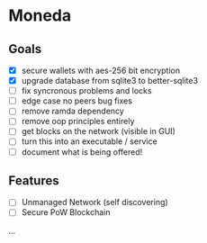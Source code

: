 # Moneda
##  Goals

- [x] secure wallets with aes-256 bit encryption
- [x] upgrade database from sqlite3 to better-sqlite3
- [ ] fix syncronous problems and locks
- [ ] edge case no peers bug fixes
- [ ] remove ramda dependency
- [ ] remove oop principles entirely
- [ ] get blocks on the network (visible in GUI)
- [ ] turn this into an executable / service
- [ ] document what is being offered!
## Features
- [ ] Unmanaged Network (self discovering)
- [ ] Secure PoW Blockchain

...
